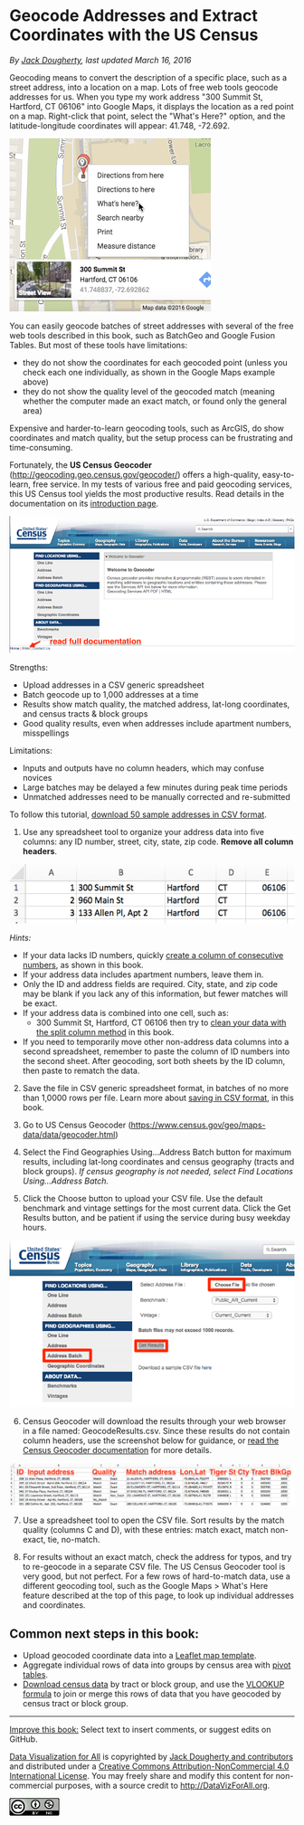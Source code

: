 # Geocode Addresses and Extract Coordinates with the US Census

*By [Jack Dougherty](../../introduction/who.md), last updated March 16, 2016*

Geocoding means to convert the description of a specific place, such as a street address, into a location on a map. Lots of free web tools geocode addresses for us. When you type my work address "300 Summit St, Hartford, CT 06106" into Google Maps, it displays the location as a red point on a map. Right-click that point, select the "What's Here?" option, and the latitude-longitude coordinates will appear: 41.748, -72.692.

![](google-maps-whats-here.png)

You can easily geocode batches of street addresses with several of the free web tools described in this book, such as BatchGeo and Google Fusion Tables. But most of these tools have limitations:
- they do not show the coordinates for each geocoded point (unless you check each one individually, as shown in the Google Maps example above)
- they do not show the quality level of the geocoded match (meaning whether the computer made an exact match, or found only the general area)

Expensive and harder-to-learn geocoding tools, such as ArcGIS, do show coordinates and match quality, but the setup process can be frustrating and time-consuming.

Fortunately, the **US Census Geocoder** (http://geocoding.geo.census.gov/geocoder/) offers a high-quality, easy-to-learn, free service. In my tests of various free and paid geocoding services, this US Census tool yields the most productive results. Read details in the documentation on its [introduction page](http://www.census.gov/geo/maps-data/data/geocoder.html).

![](census-geocoder-home.png)

Strengths:
- Upload addresses in a CSV generic spreadsheet
- Batch geocode up to 1,000 addresses at a time
- Results show match quality, the matched address, lat-long coordinates, and census tracts & block groups
- Good quality results, even when addresses include apartment numbers, misspellings

Limitations:
- Inputs and outputs have no column headers, which may confuse novices
- Large batches may be delayed a few minutes during peak time periods
- Unmatched addresses need to be manually corrected and re-submitted

To follow this tutorial, [download 50 sample addresses in CSV format](sample-addresses-50.csv).

1. Use any spreadsheet tool to organize your address data into five columns: any ID number, street, city, state, zip code. **Remove all column headers**.

  ![](address-no-column-headers.png)

*Hints:*
  - If your data lacks ID numbers, quickly [create a column of consecutive numbers](../../transform/calculate/index.html), as shown in this book.
  - If your address data includes apartment numbers, leave them in.
  - Only the ID and address fields are required. City, state, and zip code may be blank if you lack any of this information, but fewer matches will be exact.
  - If your address data is combined into one cell, such as:
    - 300 Summit St, Hartford, CT 06106
    then try to [clean your data with the split column method](../../transform/clean/index.html) in this book.
  - If you need to temporarily move other non-address data columns into a second spreadsheet, remember to paste the column of ID numbers into the second sheet. After geocoding, sort both sheets by the ID column, then paste to rematch the data.

2. Save the file in CSV generic spreadsheet format, in batches of no more than 1,0000 rows per file. Learn more about [saving in CSV format](../../transform/csv/index.html), in this book.

3. Go to US Census Geocoder (https://www.census.gov/geo/maps-data/data/geocoder.html)

4. Select the Find Geographies Using...Address Batch button for maximum results, including lat-long coordinates and census geography (tracts and block groups). *If census geography is not needed, select Find Locations Using...Address Batch.*

5. Click the Choose button to upload your CSV file. Use the default benchmark and vintage settings for the most current data. Click the Get Results button, and be patient if using the service during busy weekday hours.

  ![](census-geocoder-batch.png)

6. Census Geocoder will download the results through your web browser in a file named: GeocodeResults.csv. Since these results do not contain column headers, use the screenshot below for guidance, or [read the Census Geocoder documentation](http://www.census.gov/geo/maps-data/data/geocoder.html) for more details.

  ![](geocode-results.png)

7. Use a spreadsheet tool to open the CSV file. Sort results by the match quality (columns C and D), with these entries: match exact, match non-exact, tie, no-match.

8. For results without an exact match, check the address for typos, and try to re-geocode in a separate CSV file. The US Census Geocoder tool is very good, but not perfect. For a few rows of hard-to-match data, use a different geocoding tool, such as the Google Maps > What's Here feature described at the top of this page, to look up individual addresses and coordinates.

## Common next steps in this book:
- Upload geocoded coordinate data into a [Leaflet map template](../../leaflet/index.html).
- Aggregate individual rows of data into groups by census area with [pivot tables](../../transform/pivot-tables/index.html).
- [Download census data](../census/index.html) by tract or block group, and use the [VLOOKUP formula](../../transform/vlookup/index.html) to join or merge this rows of data that you have geocoded by census tract or block group.


---


[Improve this book:](../../gitbook/improve.md) Select text to insert comments, or suggest edits on GitHub.

[Data Visualization for All](http://datavizforall.org)
is copyrighted by [Jack Dougherty and contributors](../../introduction/who.md)
and distributed under a [Creative Commons Attribution-NonCommercial 4.0 International License](http://creativecommons.org/licenses/by-nc/4.0). You may freely share and modify this content for non-commercial purposes, with a source credit to http://DataVizForAll.org.

![Creative Commons by-nc image](../../cc-by-nc.png)
